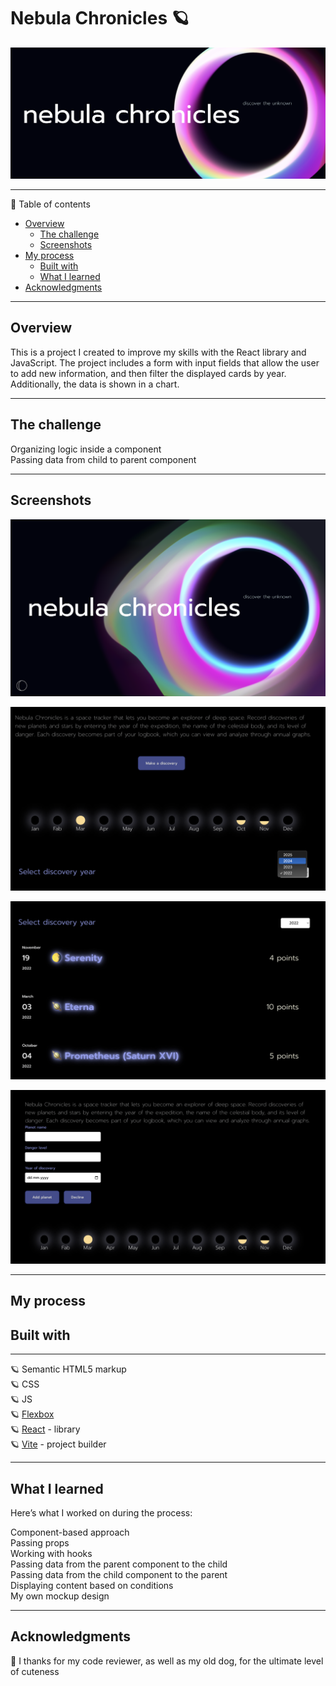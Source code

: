 # Nebula Chronicles 🪐

![screenshot](./images/main_img.png)

---

🔎 Table of contents
- [Overview](#overview)
  - [The challenge](#the-challenge)
  - [Screenshots](#screenshots)
- [My process](#my-process)
  - [Built with](#built-with)
  - [What I learned](#what-i-learned)
- [Acknowledgments](#acknowledgments)

---

## Overview

This is a project I created to improve my skills with the React library and JavaScript.
The project includes a form with input fields that allow the user to add new information, and then filter the displayed cards by year. Additionally, the data is shown in a chart.

---

## The challenge

Organizing logic inside a component  
Passing data from child to parent component  

---

## Screenshots

![screenshot](./images/header_img_1.png)

![screenshot](./images/img_2.png)

![screenshot](./images/img_3.png)

![screenshot](./images/img_4.png)

---

## My process  

## Built with 

---

🪐 Semantic HTML5 markup    
🪐 CSS   
🪐 JS  
🪐 [Flexbox](https://css-tricks.com/snippets/css/a-guide-to-flexbox/#aa-flexbox-properties)      
🪐 [React](https://reactjs.org/) - library    
🪐 [Vite](https://vite.dev/) - project builder

---

## What I learned

Here’s what I worked on during the process:  

Component-based approach  
Passing props  
Working with hooks  
Passing data from the parent component to the child  
Passing data from the child component to the parent  
Displaying content based on conditions  
My own mockup design  

---

## Acknowledgments

💌 I thanks for my code reviewer, as well as my old dog, for the ultimate level of cuteness


